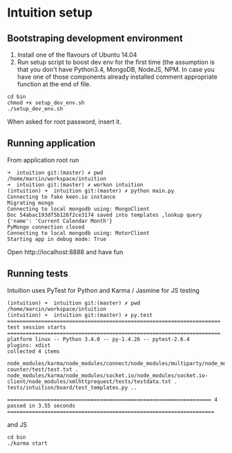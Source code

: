# Intuition setup

## Bootstraping development environment
1. Install one of the flavours of Ubuntu 14.04 
2. Run setup script to boost dev env for the first time (the assumption is that you don't have Python3.4, MongoDB, NodeJS, NPM. In case you have one of those components already installed comment appropriate function at the end of file.
```
cd bin
chmod +x setup_dev_env.sh
./setup_dev_env.sh
```
When asked for root password, insert it.

## Running application 
From application root run
```
➜  intuition git:(master) ✗ pwd
/home/marcin/workspace/intuition
➜  intuition git:(master) ✗ workon intuition 
(intuition) ➜  intuition git:(master) ✗ python main.py 
Connecting to fake keen.io instance
Migrating mongo
Connecting to local mongodb using: MongoClient
Doc 54abac193df5b126f2ce3174 saved into templates ,lookup query {'name': 'Current Calendar Month'}
PyMongo connection closed
Connecting to local mongodb using: MotorClient
Starting app in debug mode: True
```
Open http://localhost:8888 and have fun

## Running tests
Intuition uses PyTest for Python and Karma / Jasmine for JS testing
```
(intuition) ➜  intuition git:(master) ✗ pwd
/home/marcin/workspace/intuition
(intuition) ➜  intuition git:(master) ✗ py.test
===================================================================== test session starts =====================================================================
platform linux -- Python 3.4.0 -- py-1.4.26 -- pytest-2.6.4
plugins: xdist
collected 4 items 

node_modules/karma/node_modules/connect/node_modules/multiparty/node_modules/stream-counter/test/test.txt .
node_modules/karma/node_modules/socket.io/node_modules/socket.io-client/node_modules/xmlhttprequest/tests/testdata.txt .
tests/intuition/board/test_templates.py ..

================================================================== 4 passed in 3.55 seconds ===================================================================
```
and JS
```
cd bin
./karma start
```

